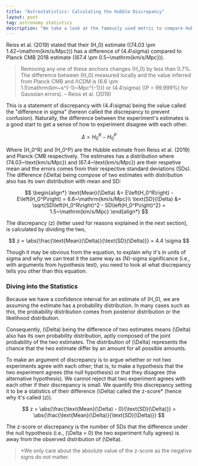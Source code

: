 ```yaml
---
title: "Astrostatistics: Calculating the Hubble Discrepancy"
layout: post
tag: astronomy statistics
description: "We take a look at the famously used metric to compare Hubble constant predictions, the Hubble discrepancy."
---
```


Reiss et al. (2019) stated that their \(H_0\) estimate (\(74.03 \pm 1.42~\mathrm{km/s/Mpc}\)) has a difference of \(4.4\sigma\) compared to Planck CMB 2018 estimate (\(67.4 \pm 0.5~\mathrm{km/s/Mpc}\)).

> Removing any one of these anchors changes \(H_0\) by less than 0.7%. The difference between \(H_0\) measured locally and the value inferred from Planck CMB and ΛCDM is \(6.6 \pm 1.5\mathrm{km~s^{-1}~Mpc^{-1}}\) or \(4.4\sigma\) (\(P = 99.999\%\) for Gaussian errors). &ndash; Reiss et al. (2019)

This is a statement of discrepancy with \(4.4\sigma\) being the value called the "difference in sigma" (hereon called the discrepancy to prevent confusion). Naturally, the difference between the experiment's estimates is a good start to get a sense of how to experiment disagree with each other.

$$
\Delta = H_0^R - H_0^P
$$

Where \(H_0^R\) and \(H_0^P\) are the Hubble estimate from Reiss et al. (2019) and Planck CMB respectively. The estimates has a distribution where \(74.03~\text{km/s/Mpc}\) and \(67.4~\text{km/s/Mpc}\) are their respetive mean and the errors comes from their respective standard deviations (SDs). The difference \(\Delta\) being compose of two estimates with distribution also has its own distribution with mean and SD:

$$
\begin{align*}
\text{Mean}(\Delta) &= E\left(H_0^R\right) - E\left(H_0^P\right) = 6.6~\mathrm{km/s/Mpc}\\
\text{SD}(\Delta) &= \sqrt{SD\left(H_0^R\right)^2 - SD\left(H_0^P\right)^2} = 1.5~\mathrm{km/s/Mpc}
\end{align*}
$$

The discrepancy \(z\) (letter used for reasons explained in the next section), is calculated by dividing the two,

$$
z = \abs{\frac{\text{Mean}(\Delta)}{\text{SD}(\Delta)}} = 4.4 \sigma
$$

Though it may be obvious from the equation, to explain why it's in units of sigma and why we can treat it the same way as \(N\)-sigma significance (i.e., with arguments from hypothesis test), you need to look at what discrepancy tells you other than this equation.

### Diving into the Statistics
Because we have a confidence interval for an estimate of \(H_0\), we are assuming the estimate has a probability distribution. In many cases such as this, the probability distribution comes from posterior distribution or the likelihood distribution.

Consequently, \(\Delta\) being the difference of two estimates means \(\Delta\) also has its own probability distribution, aptly composed of the joint probability of the two estimates. The distribution of \(\Delta\) represents the chance that the two estimate differ by an amount for all possible amounts.

To make an argument of discrepancy is to argue whether or not two experiments agree with each other; that is, to make a hypothesis that the two experiment agrees (the null hypothesis) or that they disagree (the alternative hypothesis). We cannot reject that two experiment agrees with each other if their discrepancy is small. We quantify this discrepancy setting it to be a statistics of their difference \(\Delta\) called the z-score* (hence why it's called \(z\)).

$$
z = \abs{\frac{\text{Mean}(\Delta) - 0}{\text{SD}(\Delta)}} = \abs{\frac{\text{Mean}(\Delta)}{\text{SD}(\Delta)}}
$$

The z-score or discrepancy is the number of SDs that the difference under the null hypothesis (i.e., \(\Delta = 0\) the two experiment fully agrees) is away from the observed distribution of \(\Delta\).

> *We only care about the absolute value of the z-score as the negative signs do not matter.

<!-- ### Misconception: Discrepancy is Relative
A common misconception that authors contributed to is not directly stating the reference hypothesis.

For the Hubble tension, while Reiss et al. (2019) claims Planck CMB 2018 is \(4.4\sigma\) away, Planck CMB 2018 can claim Reiss et al. (2019) to be,

 $$
 \begin{align*}
 \frac{74.03 - 67.4}{1.42} = 4.48 \approx 4.4 \\
 \frac{74.03 - 67.4}{0.5} = 15.1 \approx 15
 \end{align*}
 $$ -->